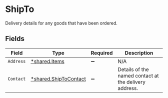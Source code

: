# ShipTo

Delivery details for any goods that have been ordered.


## Fields

| Field                                                                | Type                                                                 | Required                                                             | Description                                                          |
| -------------------------------------------------------------------- | -------------------------------------------------------------------- | -------------------------------------------------------------------- | -------------------------------------------------------------------- |
| `Address`                                                            | [*shared.Items](../../../pkg/models/shared/items.md)                 | :heavy_minus_sign:                                                   | N/A                                                                  |
| `Contact`                                                            | [*shared.ShipToContact](../../../pkg/models/shared/shiptocontact.md) | :heavy_minus_sign:                                                   | Details of the named contact at the delivery address.                |